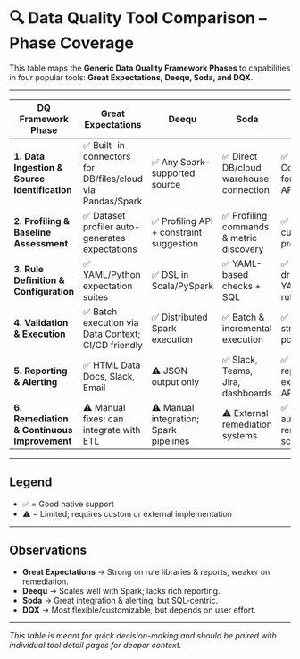 # 🔍 Data Quality Tool Comparison – Phase Coverage

This table maps the **Generic Data Quality Framework Phases** to capabilities in four popular tools: **Great Expectations, Deequ, Soda, and DQX**.

---

| DQ Framework Phase | Great Expectations | Deequ | Soda | DQX |
|--------------------|--------------------|-------|------|-----|
| **1. Data Ingestion & Source Identification** | ✅ Built-in connectors for DB/files/cloud via Pandas/Spark | ✅ Any Spark-supported source | ✅ Direct DB/cloud warehouse connection | ✅ Connectors for files, APIs, DBs |
| **2. Profiling & Baseline Assessment** | ✅ Dataset profiler auto-generates expectations | ✅ Profiling API + constraint suggestion | ✅ Profiling commands & metric discovery | ✅ Supports custom profiling |
| **3. Rule Definition & Configuration** | ✅ YAML/Python expectation suites | ✅ DSL in Scala/PySpark | ✅ YAML-based checks + SQL | ✅ Config-driven YAML/JSON rules |
| **4. Validation & Execution** | ✅ Batch execution via Data Context; CI/CD friendly | ✅ Distributed Spark execution | ✅ Batch & incremental execution | ✅ Batch & streaming possible |
| **5. Reporting & Alerting** | ✅ HTML Data Docs, Slack, Email | ⚠ JSON output only | ✅ Slack, Teams, Jira, dashboards | ✅ Basic reporting; extendable APIs |
| **6. Remediation & Continuous Improvement** | ⚠ Manual fixes; can integrate with ETL | ⚠ Manual integration; Spark pipelines | ⚠ External remediation systems | ✅ Hooks for auto-remediation scripts |

---

## Legend
- ✅ = Good native support
- ⚠ = Limited; requires custom or external implementation

---

## Observations
- **Great Expectations** → Strong on rule libraries & reports, weaker on remediation.
- **Deequ** → Scales well with Spark; lacks rich reporting.
- **Soda** → Great integration & alerting, but SQL-centric.
- **DQX** → Most flexible/customizable, but depends on user effort.

---

*This table is meant for quick decision-making and should be paired with individual tool detail pages for deeper context.*


